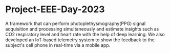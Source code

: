 # Project-EEE-Day-2023
A framework that can perform photoplethysmography(PPG) signal acquisition and processing simultaneously and estimate insights such as CO2 respiratory level and heart rate with the help of deep learning. We also developed an IoT-based telemetry system to show the feedback to the subject's cell phone in real-time via a mobile app.
